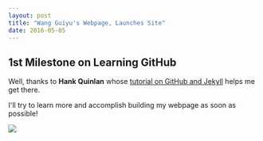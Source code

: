 ```yaml
---
layout: post
title: "Wang Guiyu's Webpage, Launches Site"
date: 2016-05-05
---
```


## 1st Milestone on Learning GitHub

Well, thanks to **Hank Quinlan** whose [tutorial on GitHub and Jekyll](http://jmcglone.com/guides/github-pages/) helps me get there.

I'll try to learn more and accomplish building my webpage as soon as possible!

![](http://www.bit.edu.cn/images/content/2012-09/20120919112659865234.jpg)
